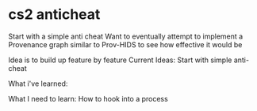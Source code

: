 # cs2 anticheat

Start with a simple anti cheat
Want to eventually attempt to implement a Provenance graph similar to Prov-HIDS to see how effective it would be

Idea is to build up feature by feature
Current Ideas:
  Start with simple anti-cheat

What i've learned:

What I need to learn:
  How to hook into a process